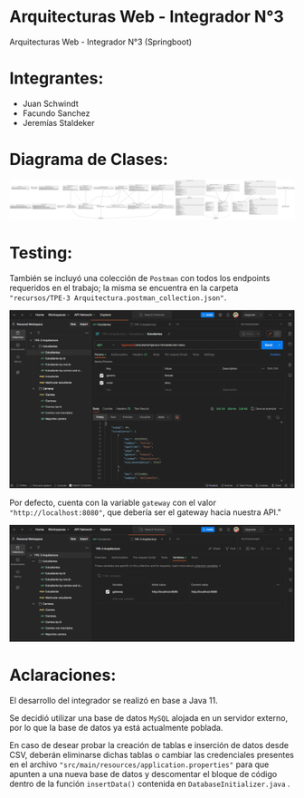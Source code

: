 # Arquitecturas Web - Integrador N°3
Arquitecturas Web - Integrador N°3 (Springboot)


# Integrantes:
- Juan Schwindt
- Facundo Sanchez
- Jeremías Staldeker


# Diagrama de Clases:
![Diagrama de Clases](recursos/assets/diagrama-clases.svg)


# Testing:
También se incluyó una colección de `Postman` con todos los endpoints requeridos en el trabajo; la misma se encuentra en la carpeta `"recursos/TPE-3 Arquitectura.postman_collection.json"`.

![Postman Endpoints](recursos/assets/postman_01.png)

Por defecto, cuenta con la variable `gateway` con el valor `"http://localhost:8080"`, que debería ser el gateway hacia nuestra API."

![Postman Variables](recursos/assets/postman_02.png)



# Aclaraciones:
El desarrollo del integrador se realizó en base a Java 11.

Se decidió utilizar una base de datos `MySQL` alojada en un servidor externo, por lo que la base de datos ya está actualmente poblada. 

En caso de desear probar la creación de tablas e inserción de datos desde CSV, deberán eliminarse dichas tablas o cambiar las credenciales presentes en el archivo `"src/main/resources/application.properties"` para que apunten a una nueva base de datos y descomentar el bloque de código dentro de la función `insertData()` contenida en `DatabaseInitializer.java` .
